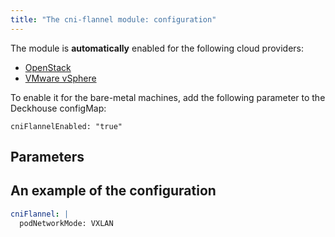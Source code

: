 ```yaml
---
title: "The cni-flannel module: configuration"
---
```


The module is **automatically** enabled for the following cloud providers:
- [OpenStack](../../modules/030-cloud-provider-openstack/)
- [VMware vSphere](../../modules/030-cloud-provider-vsphere/)

To enable it for the bare-metal machines, add the following parameter to the Deckhouse configMap:
```
cniFlannelEnabled: "true"
```

## Parameters

<!-- SCHEMA -->

## An example of the configuration
```yaml
cniFlannel: |
  podNetworkMode: VXLAN
```

